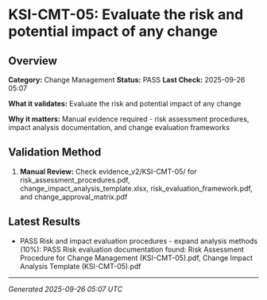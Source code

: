 # KSI-CMT-05: Evaluate the risk and potential impact of any change

## Overview

**Category:** Change Management
**Status:** PASS
**Last Check:** 2025-09-26 05:07

**What it validates:** Evaluate the risk and potential impact of any change

**Why it matters:** Manual evidence required - risk assessment procedures, impact analysis documentation, and change evaluation frameworks

## Validation Method

1. **Manual Review:** Check evidence_v2/KSI-CMT-05/ for risk_assessment_procedures.pdf, change_impact_analysis_template.xlsx, risk_evaluation_framework.pdf, and change_approval_matrix.pdf

## Latest Results

- PASS Risk and impact evaluation procedures - expand analysis methods (10%): PASS Risk evaluation documentation found: Risk Assessment Procedure for Change Management (KSI-CMT-05).pdf, Change Impact Analysis Template (KSI-CMT-05).pdf

---
*Generated 2025-09-26 05:07 UTC*